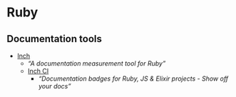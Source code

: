 # Ruby


## Documentation tools

- [Inch](http://trivelop.de/inch/)
  - _“A documentation measurement tool for Ruby”_
  - [Inch CI](http://inch-ci.org/)
    - _“Documentation badges for Ruby, JS & Elixir projects - Show off your docs”_

